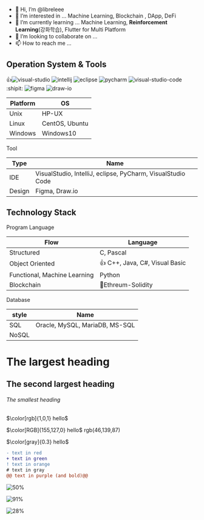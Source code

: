 - 👋 Hi, I’m @libreleee
- 👀 I’m interested in ... Machine Learning, Blockchain , DApp, DeFi
- 🌱 I’m currently learning ... Machine Learning, **Reinforcement Learning**(강화학습), Flutter for Multi Platform
- 💞️ I’m looking to collaborate on ...
- 📫 How to reach me ...

## Operation System & Tools
 
:+1:![visual-studio](https://user-images.githubusercontent.com/117779419/202929324-2960a3a0-19ce-4314-8e03-87421b25522d.png)
![intellij](https://user-images.githubusercontent.com/117779419/202929261-d02a9305-184c-4c2e-bab8-80963aa7670d.png)
![eclipse](https://user-images.githubusercontent.com/117779419/202929268-1e55da6e-a36f-4756-bcfb-db3d36880605.png)
![pycharm](https://user-images.githubusercontent.com/117779419/202929278-4e7760ae-4e0d-4807-93ed-56e7b02c047b.png)
![visual-studio-code](https://user-images.githubusercontent.com/117779419/202929286-ee947981-1b41-4cf6-97c6-697268d23170.png):shipit: ![figma](https://user-images.githubusercontent.com/117779419/208801895-080495f9-36e5-4971-9861-6e4226b2a201.png) ![draw-io](https://user-images.githubusercontent.com/117779419/208802547-6d3466db-4803-4a56-b45b-78c420fd7e99.png)



| Platform            | OS        |
|-----------------|---------------|
| Unix      | HP-UX |
| Linux      | CentOS, Ubuntu |
| Windows    | Windows10 |

Tool

| Type            | Name      |
|-----------------|---------------|
|IDE                   |VisualStudio, IntelliJ, eclipse, PyCharm, VisualStudio Code               |
|Design                   |Figma, Draw.io               |

## Technology Stack

<!---
libreleee/libreleee is a ✨ special ✨ repository because its `README.md` (this file) appears on your GitHub profile.
You can click the Preview link to take a look at your changes.
--->
Program Language

| Flow            | Language        |
|-----------------|---------------|
| Structured      | C, Pascal |
| Object Oriented |:+1: C++, Java, C#, Visual Basic       |
| Functional, Machine Learning      | Python        |
| Blockchain      | 🌱Ethreum-Solidity        |


Database

| style            | Name      |
|-----------------|---------------|
|SQL                   |Oracle, MySQL, MariaDB, MS-SQL               |
|NoSQL               |         |



# The largest heading
## The second largest heading
###### The smallest heading

$\color[rgb]{1,0,1} hello$

$\color[RGB]{155,127,0} hello$  rgb(46,139,87)

$\color[gray]{0.3} hello$

```diff
- text in red
+ text in green
! text in orange
# text in gray
@@ text in purple (and bold)@@
```

 ![50%](https://progress-bar.dev/50)
 

    
![91%](https://progress-bar.dev/91/?title=done)

![28%](https://progress-bar.dev/28/?title=progress)
    
